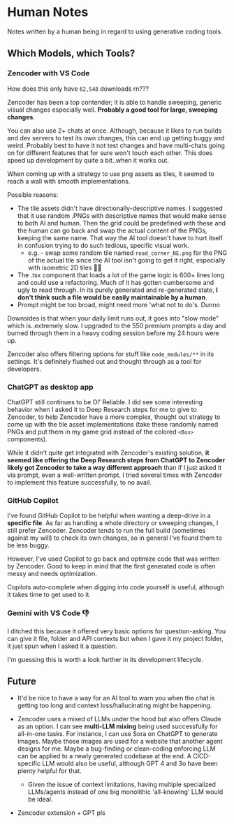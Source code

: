 # Human Notes

Notes written by a human being in regard to using generative coding tools.

## Which Models, which Tools?

### Zencoder with VS Code

How does this only have `62,548` downloads rn???

Zencoder has been a top contender; it is able to handle sweeping, generic visual changes especially well. **Probably a good tool for large, sweeping changes**.

You can also use 2+ chats at once. Although, because it likes to run builds and dev servers to test its own changes, this can end up getting buggy and weird. Probably best to have it not test changes and have multi-chats going on for different features that for sure won't touch each other. This does speed up development by quite a bit..when it works out.

When coming up with a strategy to use png assets as tiles, it seemed to reach a wall with smooth implementations. 

Possible reasons:
  - The tile assets didn't have directionally-descriptive names. I suggested that it use random .PNGs with descriptive names that would make sense to both AI and human. Then the grid could be predefined with these and the human can go back and swap the actual content of the PNGs, keeping the same name. That way the AI tool doesn't have to hurt itself in confusion trying to do such tedious, specific visual work.
    - e.g. - swap some random tile named `road_corner_NE.png` for the PNG of the actual tile since the AI tool isn't going to get it right, especially with isometric 2D tiles 😵‍💫
  - The .tsx component that loads a lot of the game logic is 600+ lines long and could use a refactoring. Much of it has gotten cumbersome and ugly to read through. In its purely generated and re-generated state, **I don't think such a file would be easily maintainable by a human**.
  - Prompt might be too broad, might need more 'what not to do's. Dunno

Downsides is that when your daily limit runs out, it goes into "slow mode" which is..extremely slow. I upgraded to the 550 premium prompts a day and burned through them in a heavy coding session before my 24 hours were up.

Zencoder also offers filtering options for stuff like `node_modules/**` in its settings. It's definitely flushed out and thought through as a tool for developers.

### ChatGPT as desktop app

ChatGPT still continues to be Ol' Reliable. I did see some interesting behavior when I asked it to Deep Research steps for me to give to Zencoder, to help Zencoder have a more complex, thought out strategy to come up with the tile asset implementations (take these randomly named PNGs and put them in my game grid instead of the colored `<Box>` components).

While it didn't quite get integrated with Zencoder's existing solution, **it seemed like offering the Deep Research steps from ChatGPT to Zencoder likely got Zencoder to take a way different approach** than if I just asked it via prompt, even a well-written prompt. I tried several times with Zencoder to implement this feature successfully, to no avail.

### GitHub Copilot

I've found GitHub Copilot to be helpful when wanting a deep-drive in a **specific file**. As far as handling a whole directory or sweeping changes, I still prefer Zencoder. Zencoder tends to run the full build (sometimes against my will) to check its own changes, so in general I've found them to be less buggy.

However, I've used Copilot to go back and optimize code that was written by Zencoder. Good to keep in mind that the first generated code is often messy and needs optimization.

Copilots auto-complete when digging into code yourself is useful, although it takes time to get used to it.

### Gemini with VS Code 👎

I ditched this because it offered very basic options for question-asking. You can give it file, folder and API contexts but when I gave it my project folder, it just spun when I asked it a question. 

I'm guessing this is worth a look further in its development lifecycle.


## Future

- It'd be nice to have a way for an AI tool to warn you when the chat is getting too long and context loss/hallucinating might be happening. 

- Zencoder uses a mixed of LLMs under the hood but also offers Claude as an option. I can see **multi-LLM mixing** being used successfully for all-in-one tasks. For instance, I can use Sora on ChatGPT to generate images. Maybe those images are used for a website that another agent designs for me. Maybe a bug-finding or clean-coding enforcing LLM can be applied to a newly generated codebase at the end. A CICD-specific LLM would also be useful, although GPT 4 and 3o have been plenty helpful for that. 
  - Given the issue of context limitations, having multiple specialized LLMs/agents instead of one big monolithic 'all-knowing' LLM would be ideal.

- Zencoder extension + GPT pls